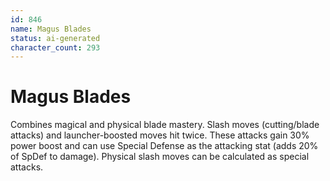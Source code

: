 ```yaml
---
id: 846
name: Magus Blades
status: ai-generated
character_count: 293
---
```


# Magus Blades

Combines magical and physical blade mastery. Slash moves (cutting/blade attacks) and launcher-boosted moves hit twice. These attacks gain 30% power boost and can use Special Defense as the attacking stat (adds 20% of SpDef to damage). Physical slash moves can be calculated as special attacks.